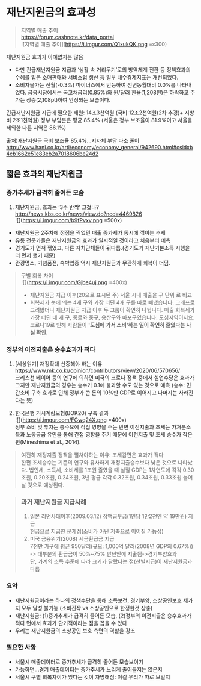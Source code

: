 # 재난지원금의 효과성

> 지역별 매출 추이  
> https://forum.cashnote.kr/data_portal  
![지역별 매출 추이](https://i.imgur.com/Q1xukQK.png =x300)  

재난지원금 효과가 아예없지는 않음  
- 다만 긴급재난지원금 지급과 ‘생활 속 거리두기’로의 방역체계 전환 등 정책효과의 수혜를 입은 소매판매와 서비스업 생산 등 일부 내수경제지표는 개선되었다.   
- 소비자물가는 전월(-0.3%) 마이너스에서 반등하여 전년동월대비 0.0%를 나타내었다. 금융시장에서는 국고채금리(0.85%)와 원/달러 환율(1,208원)은 하락하고 주가는 상승(2,108pt)하여 안정되는 모습이다.   

긴급재난지원금 지급에 필요한 재원: 14조3천억원  (국비 12조2천억원(2차 추경)+ 지방비 2조1천억원) 
정부 부담분은 평균 85.4% (서울은 정부 보조율이 81.9%이고 서울을 제외한 다른 지역은 86.1%)

출처)재난지원금 국비 보조율 85.4%…지자체 부담 다소 줄어
http://www.hani.co.kr/arti/economy/economy_general/942690.html#csidxb4cb1662e51e83eb2a7018606be24d2 
 
## 짧은 효과의 재난지원금

### 증가추세가 급격히 줄어든 모습
1. 재난지원금, 효과는 ‘3주 반짝’ 그쳤나?  
http://news.kbs.co.kr/news/view.do?ncd=4469826  
![](https://i.imgur.com/b9fPvxv.png =500x)
- 재난지원금 2주차에 정점을 찍었던 매출 증가세가 동시에 꺾이는 추세
- 유통 전문가들은 재난지원금의 효과가 일시적일 것이라고 처음부터 예측
- 경기도가 먼저 꺾였고, 다른 자치단체들이 뒤따름.(경기도가 재난기본소득 시행을 더 먼저 했기 때문) 
- 관광명소, 기념품점, 숙박업종 역시 재난지원금과 무관하게 회복이 더딤.   

> 구별 회복 차이  
>  ![](https://i.imgur.com/Gjbe4uj.png =400x)  
> - 재난지원금 지급 이후(20으로 표시된 주) 서울 시내 매출을 구 단위
로 비교
> - 회복세가 눈에 띄는 4개 구와 가장 더딘 4개 구를 따로 빼냈습니다. 그래프로 그려봤더니 재난지원금 지급 이후 두 그룹이 확연히 나뉩니다. 매출 회복세가 가장 더딘 네 개 구, 종로와 중구, 용산구와 마포구였습니다. 도심지역이지요. 코로나19로 인해 사람들이 **'도심에 가서 소비'하는 일이 확연히 줄었다는 사실 확인.**






### 정부의 이전지출은 승수효과가 적다


1. [세상읽기] 재정확대 신중해야 하는 이유  
https://www.mk.co.kr/opinion/contributors/view/2020/06/570656/  
크리스천 베이어 등의 연구에 의하면 미국의 코로나 정책 중에서 실업수당은 효과가 크지만 재난지원금의 경우는 승수가 0.1에 불과할 수도 있는 것으로 예측 
(승수: 민간소비 구축 효과로 인해 정부가 쓴 돈의 10%만 GDP로 이어지고 나머지는 사라진다는 뜻)

2. 한국은행 거시계량모형(BOK20) 구축 결과  
![](https://i.imgur.com/FGwq24X.png =400x)  
정부 소비 및 투자는 총수요에 직접 영향을 주는 반면 이전지출과 조세는 가처분소득과 노동공급 유인을 통해 간접 영향을 주기 때문에 이전지출 및 조세 승수가 작은 편(Mineshima et al., 2014).

> 여전히 재정지출 정책을 펼쳐야하는 이유: 조세감면은 효과가 적다  
> 한편 조세승수는 기존의 연구와 유사하게 재정지출승수보다 낮은 것으로 나타났다. 법인세, 소득세, 소비세를 1조원 줄였을 때 실질 GDP는 1차연도에 각각 0.30조원, 0.20조원, 0.24조원, 3년 평균 각각 0.32조원, 0.34조원, 0.33조원 늘어날 것으로 예상된다.

>### 과거 재난지원금 지급사례
>1. 일본 리먼사태이후(2009.03.12) 정액급부금(1인당 1만2천엔 약 19만원) 지급  
>   현금으로 지급한 문제점(소비가 아닌 저축으로 이어질 가능성)
>2. 미국 금융위기(2008) 세금환급금 지급  
>   7천만 가구에 평균 950달러(규모: 1,000억 달러(2008년 GDP의 0.67%)) -> 대부분의 환급금이 50%~75% 반년안에 지출됨->경기부양효과  
>   단, 가계의 소득 수준에 따라 크기가 달랐다는 점(선별지급)이 재난지원금과 다름  

### 요약
- 재난지원금이라는 하나의 정책수단을 통해 소득보전, 경기부양, 소상공인보호 세가지 모두 달성 불가능 (소비진작 vs 소상공인으로 한정한것 상충)
- 재난지원금: (1)증가추세가 급격히 줄어든 모습, (2)정부의 이전지출은 승수효과가 적다 면에서 효과가 단기적이라는 점을 꼽을 수 있다
- 우리는 재난지원금의 소상공인 보호 측면의 역할을 강조

### 필요한 사항
- 서울시 매출데이터로 증가추세가 급격히 줄어든 모습보이기
- 가능하면...경기 매출데이터는 증가추세가 느리게 줄어들지는 않은지
- 서울시 구별 회복차이가 있다는 것이 자명해짐: 이걸 우리가 따로 보일지
   
   
   